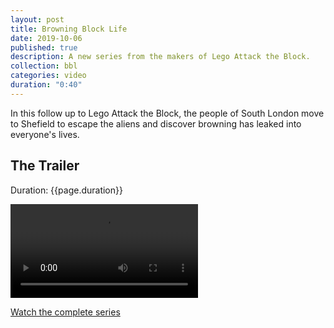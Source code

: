 ```yaml
---
layout: post
title: Browning Block Life
date: 2019-10-06
published: true
description: A new series from the makers of Lego Attack the Block.
collection: bbl
categories: video
duration: "0:40"
---
```

In this follow up to Lego Attack the Block, the people of South London move to Shefield to escape the aliens and discover  browning has leaked into everyone's lives.

<h2>The Trailer</h2>
<p class="duration">Duration: {{page.duration}}</p>
<video src="http://users.lmi.net/dhamaker/4tg/BBL Trailer.mp4" controls>
  Your browser does not support video. Try a current browser version if you available.
</video>
<p><a href="/bbl">Watch the complete series</a>
